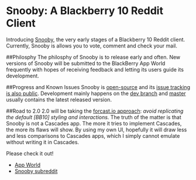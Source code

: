Snooby: A Blackberry 10 Reddit Client
=====================================

Introducing [Snooby](http://appworld.blackberry.com/webstore/content/23060906/), the very early 
stages of a Blackberry 10 Reddit client. Currently, Snooby is allows you to vote, comment and
check your mail.

##Philosphy
The philosphy of Snooby is to release early and often. New versions of Snooby will be submitted 
to the BlackBerry App World frequently with hopes of receiving feedback and letting its users
guide its development.

##Progress and Known Issues
Snooby is [open-source](http://github.com/achan/snooby) and its 
[issue tracking is also public](https://github.com/achan/snooby/issues?state=open). Development 
mainly happens on the [dev branch](https://github.com/achan/snooby/tree/dev) and 
[master](https://github.com/achan/snooby/tree/master) usually contains the latest released 
version.

##Road to 2.0
2.0 will be taking the [forcast.io approach](http://blog.forecast.io/its-not-a-web-app-its-an-app-you-install-from-the-web/):
*avoid replicating the default [BB10] styling and interactions.* The truth of the matter is that
Snooby is not a Cascades app. The more it tries to implement Cascades, the more its flaws will
show. By using my own UI, hopefully it will draw less and less comparisons to Cascades apps, which
I simply cannot emulate without writing it in Cascades.


Please check it out!

- [App World](http://appworld.blackberry.com/webstore/content/23060906/)
- [Snooby subreddit](http://reddit.com/r/snoobyapp)

